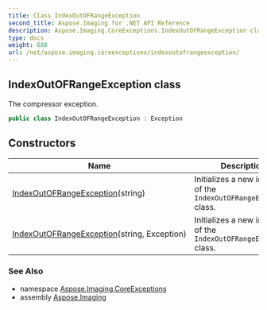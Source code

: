 ```yaml
---
title: Class IndexOutOFRangeException
second_title: Aspose.Imaging for .NET API Reference
description: Aspose.Imaging.CoreExceptions.IndexOutOFRangeException class. The compressor exception
type: docs
weight: 680
url: /net/aspose.imaging.coreexceptions/indexoutofrangeexception/
---
```

## IndexOutOFRangeException class

The compressor exception.

```csharp
public class IndexOutOFRangeException : Exception
```

## Constructors

| Name | Description |
| --- | --- |
| [IndexOutOFRangeException](indexoutofrangeexception/#constructor)(string) | Initializes a new instance of the `IndexOutOFRangeException` class. |
| [IndexOutOFRangeException](indexoutofrangeexception/#constructor_1)(string, Exception) | Initializes a new instance of the `IndexOutOFRangeException` class. |

### See Also

* namespace [Aspose.Imaging.CoreExceptions](../../aspose.imaging.coreexceptions/)
* assembly [Aspose.Imaging](../../)



